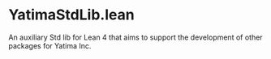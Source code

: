# YatimaStdLib.lean

An auxiliary Std lib for Lean 4 that aims to support the development of other packages for Yatima Inc.

